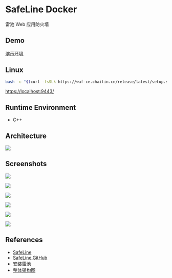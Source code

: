 # SafeLine Docker

雷池 Web 应用防火墙

## Demo
[演示环境](https://demo.waf-ce.chaitin.cn:9443/dashboard)

## Linux
```sh
bash -c "$(curl -fsSLk https://waf-ce.chaitin.cn/release/latest/setup.sh)"
```
[https://localhost:9443/](https://localhost:9443/)

## Runtime Environment
- C++

## Architecture
![](https://waf-ce.chaitin.cn/assets/images/framework-7a90852ddd634fa47c0eb593d28ed6a1.png)

## Screenshots
![](https://waf-ce.chaitin.cn/images/album/0.png)

![](https://waf-ce.chaitin.cn/images/album/1.png)

![](https://waf-ce.chaitin.cn/images/album/2.png)

![](https://waf-ce.chaitin.cn/images/album/3.png)

![](https://waf-ce.chaitin.cn/images/album/4.png)

![](https://waf-ce.chaitin.cn/images/album/5.png)

## References
- [SafeLine](https://waf-ce.chaitin.cn/)
- [SafeLine GitHub](https://github.com/chaitin/safeline)
- [安装雷池](https://waf-ce.chaitin.cn/docs/guide/install)
- [整体架构图](https://waf-ce.chaitin.cn/docs/about/framework)